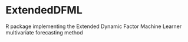 # ExtendedDFML
R package implementing the Extended Dynamic Factor Machine Learner multivariate forecasting method
